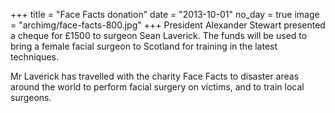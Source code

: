 +++
title = "Face Facts donation"
date = "2013-10-01"
no_day = true
image = "archimg/face-facts-800.jpg"
+++
President Alexander Stewart presented a cheque for £1500 to surgeon Sean Laverick. The funds will be used to bring a female facial surgeon to Scotland for training in the latest techniques.

Mr Laverick has travelled with the charity Face Facts to disaster areas around the world to perform facial surgery on victims, and to train local surgeons.